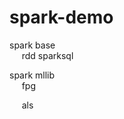# spark-demo
spark base  
&nbsp;&nbsp;&nbsp;&nbsp;       rdd sparksql  
    
spark mllib  
&nbsp;&nbsp;&nbsp;&nbsp; fpg

&nbsp;&nbsp;&nbsp;&nbsp; als

